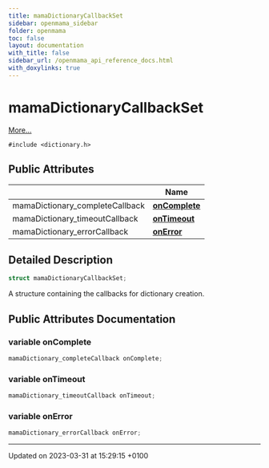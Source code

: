 ```yaml
---
title: mamaDictionaryCallbackSet
sidebar: openmama_sidebar
folder: openmama
toc: false
layout: documentation
with_title: false
sidebar_url: /openmama_api_reference_docs.html
with_doxylinks: true
---
```


# mamaDictionaryCallbackSet



 [More...](#detailed-description)


`#include <dictionary.h>`

## Public Attributes

|                | Name           |
| -------------- | -------------- |
| mamaDictionary_completeCallback | **[onComplete](structmamaDictionaryCallbackSet.html#variable-oncomplete)**  |
| mamaDictionary_timeoutCallback | **[onTimeout](structmamaDictionaryCallbackSet.html#variable-ontimeout)**  |
| mamaDictionary_errorCallback | **[onError](structmamaDictionaryCallbackSet.html#variable-onerror)**  |

## Detailed Description

```cpp
struct mamaDictionaryCallbackSet;
```


A structure containing the callbacks for dictionary creation. 

## Public Attributes Documentation

### variable onComplete

```cpp
mamaDictionary_completeCallback onComplete;
```


### variable onTimeout

```cpp
mamaDictionary_timeoutCallback onTimeout;
```


### variable onError

```cpp
mamaDictionary_errorCallback onError;
```


-------------------------------

Updated on 2023-03-31 at 15:29:15 +0100